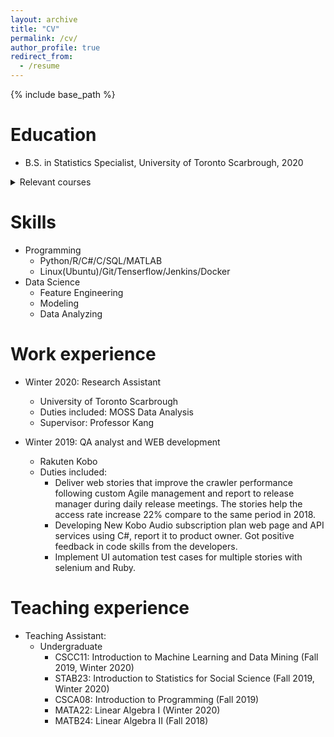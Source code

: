 ```yaml
---
layout: archive
title: "CV"
permalink: /cv/
author_profile: true
redirect_from:
  - /resume
---
```


{% include base_path %}

Education
======
* B.S. in Statistics Specialist, University of Toronto Scarbrough, 2020
<details>
  <summary>Relevant courses</summary>
  
  ## Final two year cGPA (3.85)
  * Statistics
    * Introduction to Probability, Introduction to Statistics, Stochastic Process, Stochastic Inference, Methods of Data Analysis I & II, Data Collection, Design SCI Studies, Advanced Statistical Learning and Data Mining, Time Series
  * Computer Science
    * Software engineering, Introduction to Machine Learning and Data Mining, Introduction to Artificial Intelligence, Data Structure, Database, Computational Theory, Numerical Algorithms, Software Tools and Systems Programming, Software Design.
  * Mathematics
    * Linear Algebra, Discrete Mathematics, Calculus for Mathematical Sciences, Introduction to Combinatorics, Linear Programming and Optimization, Techniques of the Calculus of Multivariables.
</details>


Skills
======
* Programming
  * Python/R/C#/C/SQL/MATLAB
  * Linux(Ubuntu)/Git/Tenserflow/Jenkins/Docker
* Data Science
  * Feature Engineering
  * Modeling
  * Data Analyzing

Work experience
======
* Winter 2020: Research Assistant
  * University of Toronto Scarbrough
  * Duties included: MOSS Data Analysis
  * Supervisor: Professor Kang

* Winter 2019: QA analyst and WEB development
  * Rakuten Kobo
  * Duties included: 
    * Deliver web stories that improve the crawler performance following custom Agile management and report to release manager during daily release meetings. The stories help the access rate increase 22% compare to the same period in 2018.
    * Developing New Kobo Audio subscription plan web page and API services using C#, report it to product owner. Got positive feedback in code skills from the developers.
    * Implement UI automation test cases for multiple stories with selenium and Ruby.

Teaching experience
======
* Teaching Assistant:
  * Undergraduate
    * CSCC11: Introduction to Machine Learning and Data Mining (Fall 2019, Winter 2020)
    * STAB23: Introduction to Statistics for Social Science (Fall 2019, Winter 2020)
    * CSCA08: Introduction to Programming (Fall 2019)
    * MATA22: Linear Algebra I (Winter 2020)
    * MATB24: Linear Algebra II (Fall 2018)